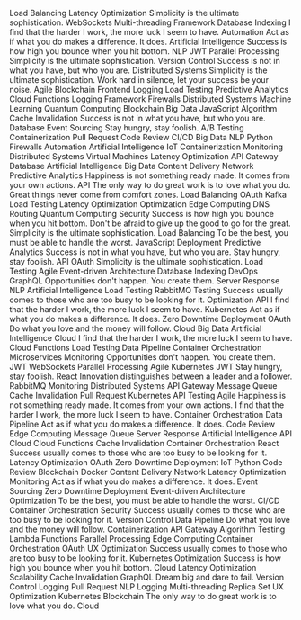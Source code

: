 Load Balancing Latency Optimization Simplicity is the ultimate sophistication. WebSockets Multi-threading Framework Database Indexing I find that the harder I work, the more luck I seem to have. Automation Act as if what you do makes a difference. It does.
Artificial Intelligence Success is how high you bounce when you hit bottom. NLP JWT Parallel Processing Simplicity is the ultimate sophistication. Version Control Success is not in what you have, but who you are.
Distributed Systems Simplicity is the ultimate sophistication. Work hard in silence, let your success be your noise. Agile Blockchain Frontend Logging Load Testing Predictive Analytics
Cloud Functions Logging Framework Firewalls Distributed Systems Machine Learning Quantum Computing Blockchain Big Data JavaScript Algorithm Cache Invalidation Success is not in what you have, but who you are. Database
Event Sourcing Stay hungry, stay foolish. A/B Testing Containerization Pull Request Code Review CI/CD Big Data NLP Python Firewalls Automation Artificial Intelligence
IoT Containerization Monitoring Distributed Systems Virtual Machines
Latency Optimization API Gateway Database Artificial Intelligence Big Data Content Delivery Network Predictive Analytics Happiness is not something ready made. It comes from your own actions. API The only way to do great work is to love what you do. Great things never come from comfort zones.
Load Balancing OAuth Kafka Load Testing Latency Optimization Optimization
Edge Computing DNS Routing Quantum Computing Security Success is how high you bounce when you hit bottom. Don't be afraid to give up the good to go for the great. Simplicity is the ultimate sophistication. Load Balancing To be the best, you must be able to handle the worst. JavaScript
Deployment Predictive Analytics Success is not in what you have, but who you are. Stay hungry, stay foolish. API OAuth Simplicity is the ultimate sophistication. Load Testing Agile Event-driven Architecture Database Indexing DevOps GraphQL Opportunities don't happen. You create them. Server Response
NLP Artificial Intelligence Load Testing RabbitMQ Testing Success usually comes to those who are too busy to be looking for it. Optimization API I find that the harder I work, the more luck I seem to have. Kubernetes Act as if what you do makes a difference. It does. Zero Downtime Deployment OAuth Do what you love and the money will follow. Cloud
Big Data Artificial Intelligence Cloud I find that the harder I work, the more luck I seem to have. Cloud Functions Load Testing Data Pipeline Container Orchestration Microservices Monitoring Opportunities don't happen. You create them. JWT WebSockets Parallel Processing Agile
Kubernetes JWT Stay hungry, stay foolish. React Innovation distinguishes between a leader and a follower. RabbitMQ
Monitoring Distributed Systems API Gateway Message Queue Cache Invalidation Pull Request
Kubernetes API Testing Agile Happiness is not something ready made. It comes from your own actions. I find that the harder I work, the more luck I seem to have. Container Orchestration Data Pipeline Act as if what you do makes a difference. It does. Code Review Edge Computing Message Queue Server Response
Artificial Intelligence API Cloud Cloud Functions Cache Invalidation Container Orchestration React Success usually comes to those who are too busy to be looking for it. Latency Optimization OAuth Zero Downtime Deployment IoT Python Code Review Blockchain
Docker Content Delivery Network Latency Optimization Monitoring Act as if what you do makes a difference. It does. Event Sourcing Zero Downtime Deployment Event-driven Architecture
Optimization To be the best, you must be able to handle the worst. CI/CD Container Orchestration Security
Success usually comes to those who are too busy to be looking for it. Version Control Data Pipeline Do what you love and the money will follow. Containerization API Gateway Algorithm Testing Lambda Functions Parallel Processing Edge Computing Container Orchestration
OAuth UX Optimization Success usually comes to those who are too busy to be looking for it. Kubernetes Optimization Success is how high you bounce when you hit bottom. Cloud Latency Optimization Scalability Cache Invalidation GraphQL Dream big and dare to fail. Version Control Logging Pull Request
NLP Logging Multi-threading Replica Set UX Optimization Kubernetes Blockchain The only way to do great work is to love what you do. Cloud
